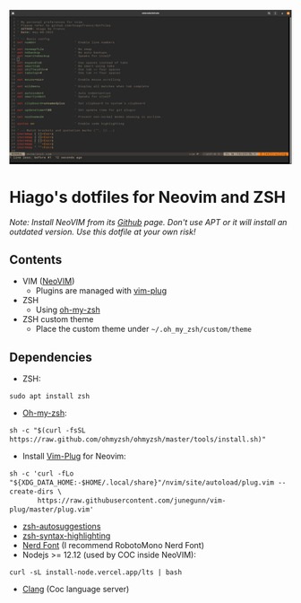 ![screenshot](https://github.com/hiagofranco/dotfiles/blob/master/images/screenshot.png?raw=true)
# Hiago's dotfiles for Neovim and ZSH

*Note: Install NeoVIM from its [Github](https://github.com/neovim/neovim/wiki/Installing-Neovim) page. Don't use APT or it will install an outdated version. Use this dotfile at your own risk!*

## Contents

* VIM ([NeoVIM](https://neovim.io/))
    + Plugins are managed with [vim-plug](https://github.com/junegunn/vim-plug)
* ZSH
    + Using [oh-my-zsh](https://ohmyz.sh/)
* ZSH custom theme
    + Place the custom theme under `~/.oh_my_zsh/custom/theme`
## Dependencies

* ZSH:
```
sudo apt install zsh
```
* [Oh-my-zsh](https://ohmyz.sh/):
```
sh -c "$(curl -fsSL https://raw.github.com/ohmyzsh/ohmyzsh/master/tools/install.sh)"
```
* Install [Vim-Plug](https://github.com/junegunn/vim-plug) for Neovim:
```
sh -c 'curl -fLo "${XDG_DATA_HOME:-$HOME/.local/share}"/nvim/site/autoload/plug.vim --create-dirs \
       https://raw.githubusercontent.com/junegunn/vim-plug/master/plug.vim'
```
* [zsh-autosuggestions](https://github.com/zsh-users/zsh-autosuggestions)
* [zsh-syntax-highlighting](https://github.com/zsh-users/zsh-syntax-highlighting)
* [Nerd Font](https://www.nerdfonts.com/) (I recommend RobotoMono Nerd Font)  
* Nodejs >= 12.12 (used by COC inside NeoVIM):  
```
curl -sL install-node.vercel.app/lts | bash 
```
* [Clang](https://clangd.llvm.org/) (Coc language server)

